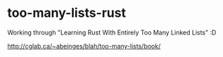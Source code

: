 # too-many-lists-rust
Working through "Learning Rust With Entirely Too Many Linked Lists" :D

http://cglab.ca/~abeinges/blah/too-many-lists/book/
